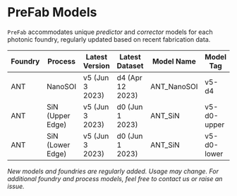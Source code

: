# PreFab Models

`PreFab` accommodates unique *predictor* and *corrector* models for each photonic foundry, regularly updated based on recent fabrication data.

| Foundry | Process | Latest Version | Latest Dataset | Model Name | Model Tag | Status |
| ------- | ------- | -------------- | -------------- | ---------- |---------- | ------ |
| ANT | NanoSOI | v5 (Jun 3 2023) | d4 (Apr 12 2023) | ANT_NanoSOI | v5-d4 | Beta |
| ANT | SiN (Upper Edge) | v5 (Jun 3 2023) | d0 (Jun 1 2023) | ANT_SiN | v5-d0-upper | Alpha |
| ANT | SiN (Lower Edge) | v5 (Jun 3 2023) | d0 (Jun 1 2023) | ANT_SiN | v5-d0-lower | Alpha |

*New models and foundries are regularly added. Usage may change. For additional foundry and process models, feel free to contact us or raise an issue.*
